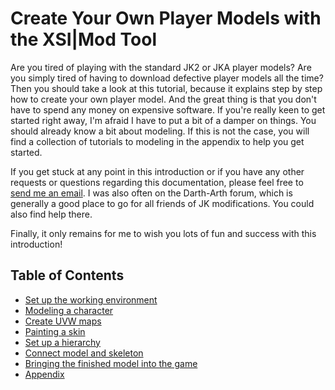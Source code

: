 # Create Your Own Player Models with the XSI|Mod Tool

Are you tired of playing with the standard JK2 or JKA player models? Are you simply tired of having to download defective player models all the time? Then you should take a look at this tutorial, because it explains step by step how to create your own player model. And the great thing is that you don't have to spend any money on expensive software. If you're really keen to get started right away, I'm afraid I have to put a bit of a damper on things. You should already know a bit about modeling. If this is not the case, you will find a collection of tutorials to modeling in the appendix to help you get started.

If you get stuck at any point in this introduction or if you have any other requests or questions regarding this documentation, please feel free to [send me an email](mailto:felix.patschkowski@gmail.com). I was also often on the Darth-Arth forum, which is generally a good place to go for all friends of JK modifications. You could also find help there.

Finally, it only remains for me to wish you lots of fun and success with this introduction!

## Table of Contents

- [Set up the working environment](work-environment-setup.md)
- [Modeling a character](character-modeling.md)
- [Create UVW maps](create-uvw-maps.md)
- [Painting a skin](painting-a-skin.md)
- [Set up a hierarchy](set-up-a-hierarchy.md)
- [Connect model and skeleton](connect-model-and-skeleton.md)
- [Bringing the finished model into the game](into-the-game.md)
- [Appendix](appendix.md)